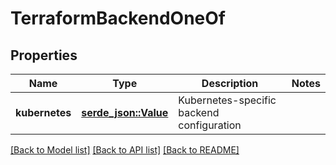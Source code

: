 # TerraformBackendOneOf

## Properties

Name | Type | Description | Notes
------------ | ------------- | ------------- | -------------
**kubernetes** | [**serde_json::Value**](.md) | Kubernetes-specific backend configuration | 

[[Back to Model list]](../README.md#documentation-for-models) [[Back to API list]](../README.md#documentation-for-api-endpoints) [[Back to README]](../README.md)


